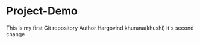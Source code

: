 # Project-Demo
This is my first Git repository
Author  Hargovind khurana(khushi)
it's second change
